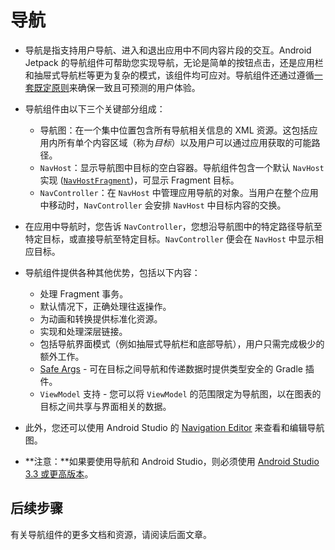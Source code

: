 # 导航

* 导航是指支持用户导航、进入和退出应用中不同内容片段的交互。Android Jetpack 的导航组件可帮助您实现导航，无论是简单的按钮点击，还是应用栏和抽屉式导航栏等更为复杂的模式，该组件均可应对。导航组件还通过遵循[一套既定原则](https://developer.android.google.cn/guide/navigation/navigation-principles)来确保一致且可预测的用户体验。

* 导航组件由以下三个关键部分组成：
  * 导航图：在一个集中位置包含所有导航相关信息的 XML 资源。这包括应用内所有单个内容区域（称为*目标*）以及用户可以通过应用获取的可能路径。
  * `NavHost`：显示导航图中目标的空白容器。导航组件包含一个默认 `NavHost` 实现 ([`NavHostFragment`](https://developer.android.google.cn/reference/androidx/navigation/fragment/NavHostFragment))，可显示 Fragment 目标。
  * `NavController`：在 `NavHost` 中管理应用导航的对象。当用户在整个应用中移动时，`NavController` 会安排 `NavHost` 中目标内容的交换。

* 在应用中导航时，您告诉 `NavController`，您想沿导航图中的特定路径导航至特定目标，或直接导航至特定目标。`NavController` 便会在 `NavHost` 中显示相应目标。

* 导航组件提供各种其他优势，包括以下内容：
  * 处理 Fragment 事务。
  * 默认情况下，正确处理往返操作。
  * 为动画和转换提供标准化资源。
  * 实现和处理深层链接。
  * 包括导航界面模式（例如抽屉式导航栏和底部导航），用户只需完成极少的额外工作。
  * [Safe Args](https://developer.android.google.cn/guide/navigation/navigation-pass-data#Safe-args) - 可在目标之间导航和传递数据时提供类型安全的 Gradle 插件。
  * `ViewModel` 支持 - 您可以将 `ViewModel` 的范围限定为导航图，以在图表的目标之间共享与界面相关的数据。

* 此外，您还可以使用 Android Studio 的 [Navigation Editor](https://developer.android.google.cn/guide/navigation/navigation-getting-started) 来查看和编辑导航图。

* **注意：**如果要使用导航和 Android Studio，则必须使用 [Android Studio 3.3 或更高版本](https://developer.android.google.cn/studio)。

## 后续步骤

有关导航组件的更多文档和资源，请阅读后面文章。